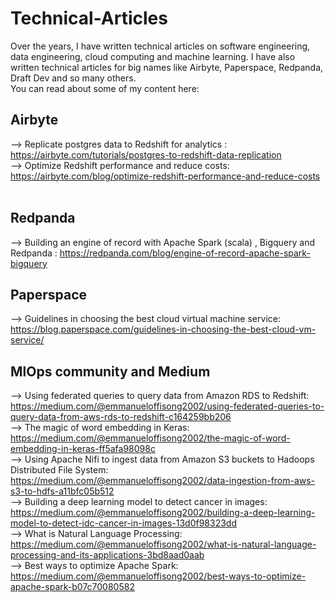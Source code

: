 # Technical-Articles
Over the years, I have written technical articles on software engineering, data engineering, cloud computing and machine learning. I have also written technical articles for big names like Airbyte, Paperspace, Redpanda, Draft Dev and so many others. <br>
You can read about some of my content here:
<br>
## Airbyte
--> Replicate postgres data to Redshift for analytics : https://airbyte.com/tutorials/postgres-to-redshift-data-replication<br>
--> Optimize Redshift performance and reduce costs: https://airbyte.com/blog/optimize-redshift-performance-and-reduce-costs<br><br>

## Redpanda
--> Building an engine of record with Apache Spark (scala) , Bigquery and Redpanda : https://redpanda.com/blog/engine-of-record-apache-spark-bigquery<br>
## Paperspace
--> Guidelines in choosing the best cloud virtual machine service: https://blog.paperspace.com/guidelines-in-choosing-the-best-cloud-vm-service/
## MlOps community and Medium
--> Using federated queries to query data from Amazon RDS to Redshift: https://medium.com/@emmanueloffisong2002/using-federated-queries-to-query-data-from-aws-rds-to-redshift-c164259bb206<br>
--> The magic of word embedding in Keras: https://medium.com/@emmanueloffisong2002/the-magic-of-word-embedding-in-keras-ff5afa98098c
<br>
--> Using Apache Nifi to ingest data from Amazon S3 buckets to Hadoops Distributed File System: https://medium.com/@emmanueloffisong2002/data-ingestion-from-aws-s3-to-hdfs-a11bfc05b512<br>
--> Building a deep learning model to detect cancer in images: https://medium.com/@emmanueloffisong2002/building-a-deep-learning-model-to-detect-idc-cancer-in-images-13d0f98323dd <br>
--> What is Natural Language Processing: https://medium.com/@emmanueloffisong2002/what-is-natural-language-processing-and-its-applications-3bd8aad0aab<br>
--> Best ways to optimize Apache Spark: https://medium.com/@emmanueloffisong2002/best-ways-to-optimize-apache-spark-b07c70080582
